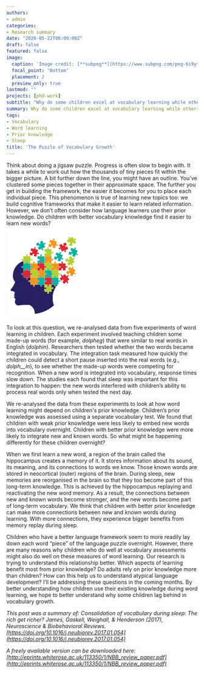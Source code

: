 ```yaml
---
authors:
- admin
categories:
- Research summary
date: "2020-05-22T00:00:00Z"
draft: false
featured: false
image:
  caption: 'Image credit: [**subpng**](https://www.subpng.com/png-6i9ytj/)'
  focal_point: "Bottom"
  placement: 2
  preview_only: true
lastmod: ""
projects: [phd-work]
subtitle: "Why do some children excel at vocabulary learning while others get left behind? In recent work, we’ve been thinking about how new word learning builds upon vocabulary we already have."
summary: Why do some children excel at vocabulary learning while others get left behind? We’ve been thinking about how new word learning builds upon vocabulary we already have.
tags:
- Vocabulary
- Word learning
- Prior knowledge
- Sleep
title: 'The Puzzle of Vocabulary Growth'
---
```


Think about doing a jigsaw puzzle. Progress is often slow to begin with. It takes a while to work out how the thousands of tiny pieces fit within the bigger picture. A bit further down the line, you might have an outline. You've clustered some pieces together in their approximate space. The further you get in building the framework, the easier it becomes for you to place each individual piece. This phenomenon is true of learning new topics too: we build cognitive frameworks that make it easier to learn related information. However, we don’t often consider how language learners use their prior knowledge. Do children with better vocabulary knowledge find it easier to learn new words?

<img src="featured.png" width="200"/>

To look at this question, we re-analysed data from five experiments of word learning in children. Each experiment involved teaching children some made-up words (for example, *dolpheg*) that were similar to real words in English (*dolphin*). Researchers then tested whether the two words became integrated in vocabulary. The integration task measured how quickly the children could detect a short pause inserted into the real words (e.g., *dolph__in*), to see whether the made-up words were competing for recognition. When a new word is integrated into vocabulary, response times slow down. The studies each found that sleep was important for this integration to happen: the new words interfered with children’s ability to process real words only when tested the next day.

We re-analysed the data from these experiments to look at how word learning might depend on children's prior knowledge. Children’s prior knowledge was assessed using a separate vocabulary test. We found that children with weak prior knowledge were less likely to embed new words into vocabulary overnight. Children with better prior knowledge were more likely to integrate new and known words. So what might be happening differently for these children overnight?

When we first learn a new word, a region of the brain called the hippocampus creates a memory of it. It stores information about its sound, its meaning, and its connections to words we know. Those known words are stored in neocortical (outer) regions of the brain. During sleep, new memories are reorganised in the brain so that they too become part of this long-term knowledge. This is achieved by the hippocampus replaying and reactivating the new word memory. As a result, the connections between new and known words become stronger, and the new words become part of long-term vocabulary. We think that children with better prior knowledge can make more connections between new and known words during learning. With more connections, they experience bigger benefits from memory replay during sleep.

Children who have a better language framework seem to more readily lay down each word “piece” of the language puzzle overnight. However, there are many reasons why children who do well at vocabulary assessments might also do well on these measures of word learning. Our research is trying to understand this relationship better. Which aspects of learning benefit most from prior knowledge? Do adults rely on prior knowledge more than children? How can this help us to understand atypical language development? I’ll be addressing these questions in the coming months. By better understanding how children use their existing knowledge during word learning, we hope to better understand why some children lag behind in vocabulary growth. 

*This post was a summary of: Consolidation of vocabulary during sleep: The rich get richer? James, Gaskell, Weighall, & Henderson (2017), Neuroscience & Biobehavioral Reviews. [https://doi.org/10.1016/j.neubiorev.2017.01.054](https://doi.org/10.1016/j.neubiorev.2017.01.054)*

*A freely available version can be downloaded here: [http://eprints.whiterose.ac.uk/113350/1/NBB_review_paper.pdf](http://eprints.whiterose.ac.uk/113350/1/NBB_review_paper.pdf)*
